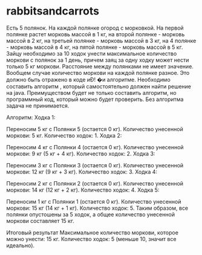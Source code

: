 # rabbitsandcarrots

Есть 5 полянок. На каждой полянке огород с морковкой. На первой полянке растет морковь массой в 1 кг, на второй полянке - морковь массой в 2 кг, на третьей полянке - морковь массой в 3 кг, на 4 полянке - морковь массой в 4 кг, на пятой полянке - морковь массой в 5 кг.  Зайцу необходимо за 10 ходок унести максимальное количество моркови с полянок за 1 день, причем заяц за одну ходку может нести только 5 кг моркови. Расстояние между полянками не имеет значение. Вообщем случае количество моркови на каждой полянке разное. Это должно быть отражено в коде иÐ!
 �и алгоритме.  Необходимо составить алгоритм , который самостоятельно должен найти решение на java. Преимуществом будет не только составить алгоритм, но программный код, который можно будет проверить. Без алгоритма задача не принимается.


Алгоритм: 
Ходка 1:

Переносим 5 кг с Полянки 5 (остается 0 кг).
Количество унесенной моркови: 5 кг.
Количество ходок: 1.
Ходка 2:

Переносим 4 кг с Полянки 4 (остается 0 кг).
Количество унесенной моркови: 9 кг (5 кг + 4 кг).
Количество ходок: 2.
Ходка 3:

Переносим 3 кг с Полянки 3 (остается 0 кг).
Количество унесенной моркови: 12 кг (9 кг + 3 кг).
Количество ходок: 3.
Ходка 4:

Переносим 2 кг с Полянки 2 (остается 0 кг).
Количество унесенной моркови: 14 кг (12 кг + 2 кг).
Количество ходок: 4.
Ходка 5:

Переносим 1 кг с Полянки 1 (остается 0 кг).
Количество унесенной моркови: 15 кг (14 кг + 1 кг).
Количество ходок: 5.
Таким образом, все полянки опустошены за 5 ходок, а общее количество унесенной моркови составляет 15 кг.

Итоговый результат
Максимальное количество моркови, которое можно унести: 15 кг.
Количество ходок: 5 (меньше 10, значит все идеально).
